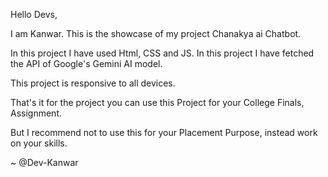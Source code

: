 Hello Devs,

I am Kanwar. This is the showcase of my project Chanakya ai Chatbot.

In this project I have used Html, CSS and JS. In this project I have fetched the API of Google's Gemini AI model.

This project is responsive to all devices.

That's it for the project you can use this Project for your College Finals, Assignment.

But I recommend not to use this for your Placement Purpose, instead work on your skills.



~ @Dev-Kanwar